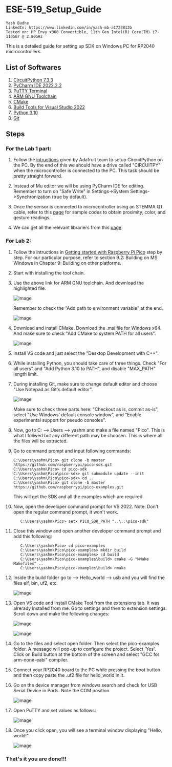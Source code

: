 # ESE-519_Setup_Guide

    Yash Budhe
    LinkedIn: https://www.linkedin.com/in/yash-mb-a1723812b
    Tested on: HP Envy x360 Convertible, 11th Gen Intel(R) Core(TM) i7-1165G7 @ 2.80GHz
    
This is a detailed guide for setting up SDK on Windows PC for RP2040 microcontrollers.
    
## List of Softwares 
 
1. [CircuitPython 7.3.3](https://circuitpython.org/board/adafruit_qtpy_rp2040/)
2. [PyCharm IDE 2022.2.2](https://www.jetbrains.com/pycharm/download/#section=windows)
3. [PuTTY Terminal](https://www.chiark.greenend.org.uk/~sgtatham/putty/latest.html)
4. [ARM GNU Toolchain](https://developer.arm.com/downloads/-/arm-gnu-toolchain-downloads)
5. [CMake](https://cmake.org/download/)
6. [Build Tools for Visual Studio 2022](https://visualstudio.microsoft.com/downloads/#build-tools-for-visual-studio-2022)
7. [Python 3.10](https://www.python.org/downloads/windows/)
8. [Git](https://git-scm.com/download/win)

## Steps

### For the Lab 1 part:

1. Follow the [intructions](https://learn.adafruit.com/adafruit-qt-py-2040/circuitpython) given by Adafruit team to setup CircuitPython on the PC. By the end of this we should have a drive called "CIRCUITPY" when the microcontroller is connected to the PC. This task should be pretty straight forward.

2. Instead of Mu editor we will be using PyCharm IDE for editing. Remember to turn on "Safe Write" in Settings->System Settings->Synchronization (true by default).

3. Once the sensor is connected to microcontroller using an STEMMA QT cable, refer to this [page](https://learn.adafruit.com/adafruit-apds9960-breakout/circuitpython) for sample codes to obtain proximity, color, and gesture readings.

4. We can get all the relevant librariers from this [page](https://learn.adafruit.com/welcome-to-circuitpython/circuitpython-libraries).

### For Lab 2:

1. Follow the intructions in [Getting started with Raspberry Pi Pico](https://datasheets.raspberrypi.com/pico/getting-started-with-pico.pdf) step by step. For our particular purpose, refer to section 9.2: Building on MS Windows in Chapter 9: Building on other platforms. 

2. Start with installing the tool chain. 

3. Use the above link for ARM GNU toolchain. And download the highlighted file.

   ![image](https://user-images.githubusercontent.com/99275864/195441170-84d61e6f-0fb4-4cb6-a7ab-89dc7ac575c0.png)

   Remember to check the "Add path to environment variable" at the end.

   ![image](https://user-images.githubusercontent.com/99275864/195442617-81efa4a6-5961-4a06-94d1-fd2986b39c82.png)
   
 
 
 4. Download and install CMake. Download the .msi file for Windows x64. And make sure to check "Add CMake to system PATH for all users". 
 
    ![image](https://user-images.githubusercontent.com/99275864/195445574-6e178d93-7ff3-450c-be3e-1f8ace8ab94d.png)
    
    
    
 5. Install VS code and just select the "Desktop Development with C++". 
 
 6. While installing Python, you should take care of three things. Check "For all users" and "Add Python 3.10 to PATH", and disable "MAX_PATH" length limit.
 
 
 7. During installing Git, make sure to change default editor and choose "Use Notepad as Git's default editor".
 
    ![image](https://user-images.githubusercontent.com/99275864/195448624-347ca8fc-b8f6-46be-9d7f-c4bc3f789ef9.png)

 
    Make sure to check three parts here: "Checkout as is, commit as-is", select "Use Windows' default console window", and "Enable experimental support for pseudo 
    consoles".
 
 
 
 8. Now, go to C: --> Users --> yashm and make a file named "Pico". This is what I follwed but any different path may be choosen. This is where all the files will be 
    extracted.
    
 9. Go to command prompt and input following commands:
    
        C:\Users\yashm\Pico> git clone -b master https://github.com/raspberrypi/pico-sdk.git
        C:\Users\yashm\Pico> cd pico-sdk
        C:\Users\yashm\Pico\pico-sdk> git submodule update --init
        C:\Users\yashm\Pico\pico-sdk> cd ..
        C:\Users\yashm\Pico> git clone -b master https://github.com/raspberrypi/pico-examples.git
        
    This will get the SDK and all the examples which are required.
    
 10. Now, open the developer command prompt for VS 2022. Note: Don't open the regular command prompt, it won't work. 
      
            C:\Users\yashm\Pico> setx PICO_SDK_PATH "..\..\pico-sdk"
        
 11. Close this window and open another developer command prompt and add this following:
        
            C:\Users\yashm\Pico> cd pico-examples
            C:\Users\yashm\Pico\pico-examples> mkdir build
            C:\Users\yashm\Pico\pico-examples> cd build
            C:\Users\yashm\Pico\pico-examples\build> cmake -G "NMake Makefiles" ..
            C:\Users\yashm\Pico\pico-examples\build> nmake
    
  
 12. Inside the build folder go to --> Hello_world --> usb and you will find the files elf, bin, uf2, etc. 
     
     ![image](https://user-images.githubusercontent.com/99275864/195457726-1ecd4c95-8169-43e0-a6b6-d6d668aadd40.png)
     
     
 13. Open VS code and install CMake Tool from the extensions tab. It was alrerady installed from me. Go to settings and then to extension settings. Scroll down and 
     make the following changes:
     
     ![image](https://user-images.githubusercontent.com/99275864/195459081-bf32b3df-86f5-4627-8a4b-305d4323f93c.png)
     
     ![image](https://user-images.githubusercontent.com/99275864/195459147-d32f23f1-a398-4f5b-898e-9d5e7517691f.png)
     
     
 14. Go to the files and select open folder. Then select the pico-examples folder. A message will pop-up to configure the project. Select 'Yes'. Click on Build button 
     at the bottom of the screen and select "GCC for arm-none-eabi" compiler.
     
 15. Connect your RP2040 board to the PC while pressing the boot button and then copy paste the .uf2 file for hello_world in it. 
 
 16. Go on the device manager from windows search and check for USB Serial Device in Ports. Note the COM position.
 
     ![image](https://user-images.githubusercontent.com/99275864/195917699-bb7fd61b-ac5d-4503-9fd2-97a2e61a7e6f.png)

 
 17. Open PuTTY and set values as follows:
     
     ![image](https://user-images.githubusercontent.com/99275864/195917984-fa97ce5c-247e-46d0-b526-5715820f5ee4.png)

 
 18. Once you click open, you will see a terminal window displaying "Hello, world!".
     
     ![image](https://user-images.githubusercontent.com/99275864/195918499-4c79d7f9-7b24-4ad1-9a00-31caeace2787.png)




### That's it you are done!!!


















    
    
